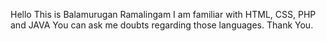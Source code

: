 Hello
This is Balamurugan Ramalingam
I am familiar with HTML, CSS, PHP and JAVA
You can ask me doubts regarding those languages.
Thank You.
